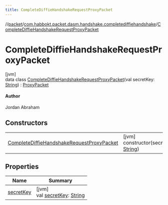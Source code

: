 ```yaml
---
title: CompleteDiffieHandshakeRequestProxyPacket
---
```

//[packet](../../../index.html)/[com.habbokt.packet.dasm.handshake.completediffiehandshake](../index.html)/[CompleteDiffieHandshakeRequestProxyPacket](index.html)



# CompleteDiffieHandshakeRequestProxyPacket



[jvm]\
data class [CompleteDiffieHandshakeRequestProxyPacket](index.html)(val secretKey: [String](https://kotlinlang.org/api/latest/jvm/stdlib/kotlin/-string/index.html)) : [ProxyPacket](../../../../api/api/com.habbokt.api.packet/-proxy-packet/index.html)

#### Author



Jordan Abraham



## Constructors


| | |
|---|---|
| [CompleteDiffieHandshakeRequestProxyPacket](-complete-diffie-handshake-request-proxy-packet.html) | [jvm]<br>constructor(secretKey: [String](https://kotlinlang.org/api/latest/jvm/stdlib/kotlin/-string/index.html)) |


## Properties


| Name | Summary |
|---|---|
| [secretKey](secret-key.html) | [jvm]<br>val [secretKey](secret-key.html): [String](https://kotlinlang.org/api/latest/jvm/stdlib/kotlin/-string/index.html) |

